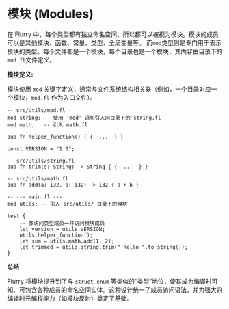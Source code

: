 # 模块 (Modules)

在 Flurry 中，每个类型都有独立命名空间，所以都可以被视为模块。模块的成员可以是其他模块、函数、常量、类型、全局变量等。
而`mod`类型则是专门用于表示模块的类型。每个文件都是一个模块，每个目录也是一个模块，其内容由目录下的`mod.fl`文件定义。

**模块定义:**

模块使用 `mod` 关键字定义，通常与文件系统结构相关联（例如，一个目录对应一个模块，`mod.fl` 作为入口文件）。

```flurry
-- src/utils/mod.fl
mod string; -- 使用 'mod' 语句引入同目录下的 string.fl
mod math;   -- 引入 math.fl

pub fn helper_function() { {- ... -} }

const VERSION = "1.0";

-- src/utils/string.fl
pub fn trim(s: String) -> String { {- ... -} }

-- src/utils/math.fl
pub fn add(a: i32, b: i32) -> i32 { a + b }

-- --- main.fl ---
mod utils; -- 引入 src/utils/ 目录下的模块

test {
    -- 像访问类型成员一样访问模块成员
    let version = utils.VERSION;
    utils.helper_function();
    let sum = utils.math.add(1, 2);
    let trimmed = utils.string.trim(" hello ".to_string());
}
```

**总结**

Flurry 将模块提升到了与 `struct`, `enum` 等类似的“类型”地位，使其成为编译时可知、可包含各种成员的命名空间实体。这种设计统一了成员访问语法，并为强大的编译时元编程能力（如模块反射）奠定了基础。
